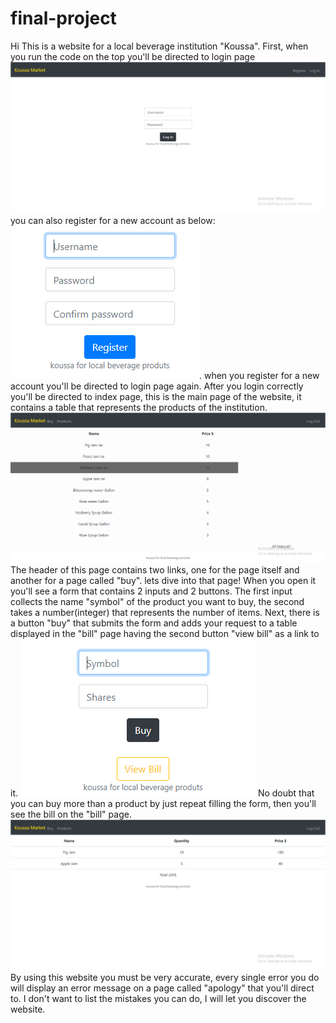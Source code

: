 # final-project
Hi 
This is a website for a local beverage institution "Koussa". 
First, when you run the code on the top you'll be directed to login page
![project-1](https://github.com/ismailkoussa/final-project/blob/master/readme%20images/project-1.PNG)
you can also register for a new account as below:
![project-4](https://github.com/ismailkoussa/final-project/blob/master/readme%20images/project-4.PNG).
when you register for a new account you'll be directed to login page again.
After you login correctly you'll be directed to index page, this is the main page of the website,
it contains a table that represents the products of the institution. 
![project-2](https://github.com/ismailkoussa/final-project/blob/master/readme%20images/project-2.PNG)
The header of this page contains two links, one for the page itself and another for a page called "buy". 
lets dive into that page! When you open it you'll see a form that
contains 2 inputs and 2 buttons. The first input collects the name "symbol" of the product you want to buy, the second 
takes a number(integer) that represents the number of items. Next, there is a button "buy" that submits the form and adds
your request to a table displayed in the "bill" page having the second button "view bill" as a link to it.
![project-3](https://github.com/ismailkoussa/final-project/blob/master/readme%20images/project-3.PNG)
No doubt that you can buy more than a product by just repeat filling the form,
then you'll see the bill on the "bill" page.
![project-5](https://github.com/ismailkoussa/final-project/blob/master/readme%20images/project-5.PNG)
By using this website you must be very accurate, every single error you do will display an error message on a page called "apology"
that you'll direct to. I don't want to list the mistakes you can do, I will let you discover the website.
